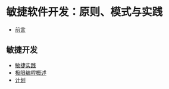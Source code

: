 # 敏捷软件开发：原则、模式与实践

+ [前言](https://github.com/a1029563229/ASD/tree/master/0)

## 敏捷开发

+ [敏捷实践](https://github.com/a1029563229/ASD/tree/master/1)
+ [极限编程概述](https://github.com/a1029563229/ASD/tree/master/2)
+ [计划](https://github.com/a1029563229/ASD/tree/master/3)